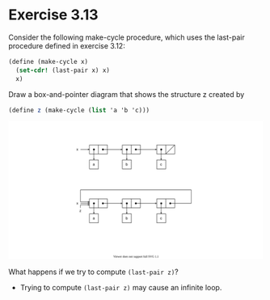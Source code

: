 # Exercise 3.13

Consider the following make-cycle procedure, which uses the last-pair procedure defined in exercise 
3.12:

```scheme
(define (make-cycle x)
  (set-cdr! (last-pair x) x)
  x)
```

Draw a box-and-pointer diagram that shows the structure z created by
```scheme
(define z (make-cycle (list 'a 'b 'c)))
```

![ex3.13](pics/ex3.13/ex3.13.svg)

What happens if we try to compute `(last-pair z)`?
- Trying to compute `(last-pair z)` may cause an infinite loop.
